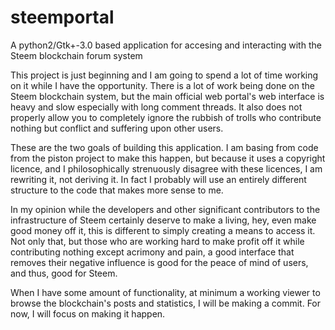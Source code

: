 # steemportal
A python2/Gtk+-3.0 based application for accesing and interacting with the
Steem blockchain forum system

This project is just beginning and I am going to spend a lot of time working
on it while I have the opportunity. There is a lot of work being done on the
Steem blockchain system, but the main official web portal's web interface is
heavy and slow especially with long comment threads. It also does not
properly allow you to completely ignore the rubbish of trolls who contribute
nothing but conflict and suffering upon other users.

These are the two goals of building this application. I am basing from code
from the piston project to make this happen, but because it uses a copyright
licence, and I philosophically strenuously disagree with these licences, I
am rewriting it, not deriving it. In fact I probably will use an entirely
different structure to the code that makes more sense to me.

In my opinion while the developers and other significant contributors to the
infrastructure of Steem certainly deserve to make a living, hey, even make
good money off it, this is different to simply creating a means to access it.
Not only that, but those who are working hard to make profit off it while
contributing nothing except acrimony and pain, a good interface that removes
their negative influence is good for the peace of mind of users, and thus,
good for Steem.

When I have some amount of functionality, at minimum a working viewer to
browse the blockchain's posts and statistics, I will be making a commit. For
now, I will focus on making it happen.
